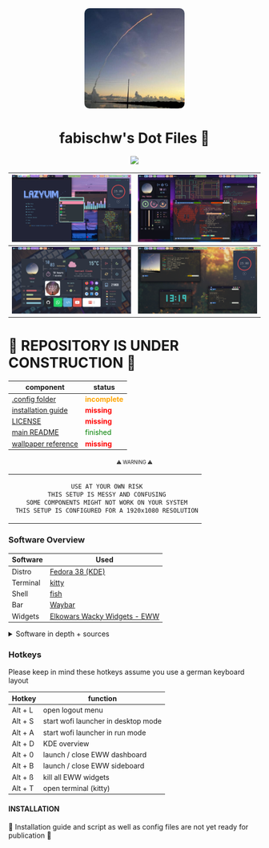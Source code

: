 <div align="center">
<img alt="Profiles Pictures" src="./assets/profile.jpg" width="200" height="200" style="border-radius: 5%" />
</div>



<div align="center">
    <h1> fabischw's Dot Files 📁</h1>
    <img src="https://readme-typing-svg.demolab.com/?font=Iosevka+Nerd+Font&weight=900&pause=1000&color=6791C9&background=0C0E0F00&center=true&vCenter=true&width=435&lines=A+place++I+store+my++Customizations"/>
</div>



|<img src="./screenshots/multiple_0.png" align=center, width="600px">|<img src="./screenshots/multiple_1.png" align=center, width="600px">|
| --- | --- |
|<img src="./screenshots/eww_dashboard.png" align=center, width="600px">|<img src="./screenshots/multiple_3.png" align=center, width="600px">|


# 🚧 REPOSITORY IS UNDER CONSTRUCTION 🚧
 component      | status 
 --             | -- 
 [.config folder](./config/) | <span style="color:orange">**incomplete**</span>
 [installation guide](./INSTALLATION.md) | <span style="color:red">**missing**</span>
 [LICENSE](./LICENSE) | <span style="color:red">**missing**</span>
 [main README](./README.md) | <span style="color:green">finished</span>
 [wallpaper reference](./wallpapers.md) | <span style="color:red">**missing**</span>
 



<table align="center">
   <tr>
      <div align="center">
         <sup><sub>⚠️ WARNING ⚠️</sub></sup>
      </div>
   </tr>
   <tr>
   <td align="center">



     USE AT YOUR OWN RISK
     THIS SETUP IS MESSY AND CONFUSING
     SOME COMPONENTS MIGHT NOT WORK ON YOUR SYSTEM
     THIS SETUP IS CONFIGURED FOR A 1920x1080 RESOLUTION

   </td>
   </tr>
</table>


### Software Overview

 Software| Used
 ---     | ---
Distro   | [Fedora 38 (KDE)](https://fedoraproject.org/spins/kde/)
Terminal | [kitty](https://sw.kovidgoyal.net/kitty/)
Shell    | [fish](https://fishshell.com/)
Bar      | [Waybar](https://github.com/Alexays/Waybar)
Widgets  | [Elkowars Wacky Widgets - EWW](https://github.com/elkowar/eww)


<details> 
<summary>Software in depth + sources</summary>

  - Some of the components of my desktop have been forked from other dotfile repos, you can find these and other sources below
  - Most of the changes done are non-aesthetic and fundamentaly change the way some of the components function, this makes setup scripts from the source repos incompatible, for installation and further customizations refer to [INSTALLATION](./INSTALLATION.md)
  - the software with no further description is used As-is without any changes done to them
  - In case the dotfile repos I've forked off get deleted, forks of all three can be found on my github


  #### [Desktop Enviroment - KDE Plasma (Wayland)](https://kde.org/):
  - system theme: [Catppuccin mocha, peach accent color](https://github.com/catppuccin/kde)
  - window decorations: [Catppuccin Mocha Classic Aurorae](https://store.kde.org/p/2023180)

  ### GUI applications

  #### [Dashboard & Sideboard - EWW](https://github.com/elkowar/eww):
  - dashboard config forked  from [here](https://github.com/adi1090x/widgets), modified mainly internals(scripts to get data etc.); [modified config](./config/eww/dashboard/)
  - leftbar config forked  from [here](https://github.com/saimoomedits/eww-widgets), modified both internals(scripts to get data etc.) and aesthetics(colors); [modified config](./config/eww/leftbar_old/)


  #### [Top Bar - Waybar](https://github.com/Alexays/Waybar):
  - config forked from [here](https://github.com/theCode-Breaker/riverwm/tree/main/waybar), modified both internals(scripts to get data, widget contents and actions) and aesthetics(layout and number of widgets); [modified config](./config/waybar/)


  #### [Logout Menu - Wlogout](https://github.com/ArtsyMacaw/wlogout)
  - 100% [custom config](./config/wlogout/)


  #### [App Launcher - Wofi](https://hg.sr.ht/~scoopta/wofi)
  - 100% [custom config](./config/wofi/)

  #### [Browser - Firefox](https://www.mozilla.org/en-US/firefox/new/):
   customized official config for [NightTab](https://github.com/zombieFox/nightTab)

  #### [Pomodoro Timer - Pomotroid](https://splode.github.io/pomotroid/)




  ### TUI applications:

  #### [text editor - vim](https://www.vim.org/)
  - [lazyvim default](https://www.lazyvim.org/)

  #### [video player - mpv](https://mpv.io/)

  #### [fish prompt - tide](https://github.com/IlanCosman/tide)

  #### [Terminal system monitor - bottom](https://github.com/ClementTsang/bottom)

  #### [System information tool - neofetch](https://github.com/dylanaraps/neofetch)
  - 100% [custom config](./config/neofetch/)

  #### [Repository information tool - onefetch](https://github.com/o2sh/onefetch)

  #### [Audio Visualizer - cava](https://github.com/karlstav/cava)
  - [catppuccin theme for cava](https://github.com/catppuccin/cava)

  




</details>



### Hotkeys
Please keep in mind these hotkeys assume you use a german keyboard layout

Hotkey  | function
 ------ | -----
Alt + L | open logout menu
Alt + S | start wofi launcher in desktop mode
Alt + A | start wofi launcher in run mode
Alt + D | KDE overview
Alt + 0 | launch / close EWW dashboard
Alt + B | launch / close EWW sideboard
Alt + ß | kill all EWW widgets
Alt + T | open terminal (kitty)




#### INSTALLATION

 🚧 Installation guide and script as well as config files are not yet ready for publication 🚧
